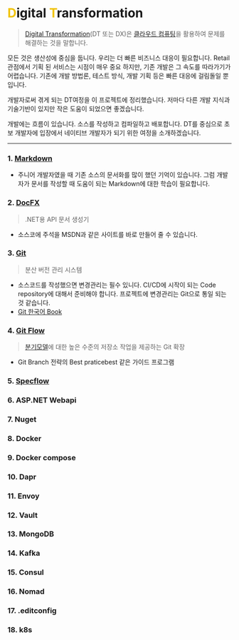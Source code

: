 # <spen style="color:#f1c40f">**D**</spen>igital <spen style="color:#f1c40f">**T**</spen>ransformation

>[Digital Transformation](https://ko.wikipedia.org/wiki/%EB%94%94%EC%A7%80%ED%84%B8_%ED%8A%B8%EB%9E%9C%EC%8A%A4%ED%8F%AC%EB%A9%94%EC%9D%B4%EC%85%98#cite_note-1)(DT 또는 DX)은 [클라우드 컴퓨팅](https://ko.wikipedia.org/wiki/%ED%81%B4%EB%9D%BC%EC%9A%B0%EB%93%9C_%EC%BB%B4%ED%93%A8%ED%8C%85)을 활용하여 문제를 해결하는 것을 말합니다.

모든 것은 생산성에 중심을 둡니다. 우리는 더 빠른 비즈니스 대응이 필요합니다. Retail 관점에서 기획 된 서비스는 시점이 매우 중요 하지만, 기존 개발은 그 속도를 따라가기가 어렵습니다. 기존에 개발 방법론, 테스트 방식, 개발 기획 등은 빠른 대응에 걸림돌일 뿐입니다.

개발자로써 겪게 되는 DT여정을 이 프로젝트에 정리했습니다. 저마다 다른 개발 지식과 기술기반이 있지만 작은 도움이 되었으면 좋겠습니다.

개발에는 흐름이 있습니다. 소스를 작성하고 컴파일하고 배포합니다. DT를 중심으로 초보 개발자에 입장에서 네이티브 개발자가 되기 위한 여정을 소개하겠습니다.

---
   

### 1. [Markdown](https://daringfireball.net/projects/markdown/)
- 주니어 개발자였을 때 기존 소스의 문서화를 많이 했던 기억이 있습니다. 그럼 개발자가 문서를 작성할 때 도움이 되는 Markdown에 대한 학습이 필요합니다.
   
### 2. [DocFX](https://dotnet.github.io/docfx/)
> .NET용 API 문서 생성기
- 소스코에 주석을 MSDN과 같은 사이트를 바로 만들어 줄 수 있습니다.

### 3. [Git](http://git-scm.com/)
> 분산 버전 관리 시스템
- 소스코드를 작성했으면 변경관리는 필수 있니다. CI/CD에 시작이 되는 Code repository에 대해서 준비해야 합니다. 프로젝트에 변경관리는 Git으로 통일 되는 것 같습니다.
- [Git 한국어 Book](https://git-scm.com/book/ko/v2)

### 4. [Git Flow](https://github.com/nvie/gitflow)
> [분기모델](https://nvie.com/posts/a-successful-git-branching-model/)에 대한 높은 수준의 저장소 작업을 제공하는 Git 확장
- Git Branch 전략의 Best praticebest 같은 가이드 프로그램

### 5. [Specflow](https://docs.specflow.org/)

### 6. ASP.NET Webapi

### 7. Nuget

### 8. Docker

### 9. Docker compose

### 10. Dapr

### 11. Envoy

### 12. Vault

### 13. MongoDB

### 14. Kafka

### 15. Consul

### 16. Nomad

### 17. .editconfig

### 18. k8s









